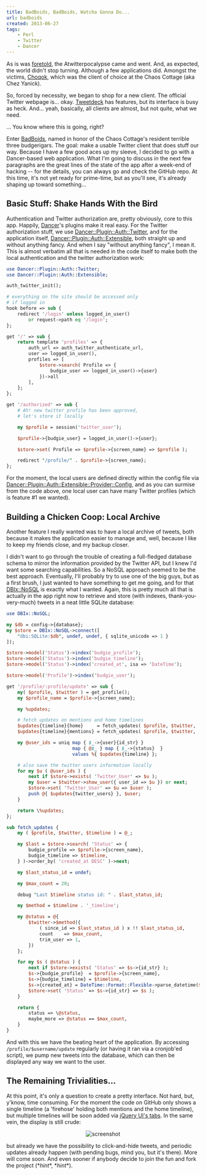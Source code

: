 ```yaml
---
title: BadBoids, BadBoids, Watcha Gonna Do...
url: badboids
created: 2013-06-27
tags:
    - Perl
    - Twitter
    - Dancer
---
```


As is was [foretold](blog:atwitterpocalypse), the Atwitterpocalypse came and
went. And, as expected, the world didn't stop turning. Although a few
applications did. Amongst the victims, [Choqok][choqok], which was the client
of choice at the Chaos Cottage (aka Chez Yanick). 

So, forced by necessity, we began to shop for a new client. The official
Twitter webpage is... okay. [Tweetdeck][tweetdeck] has features, but its
interface is busy as heck. And... yeah, basically, all clients are almost, but
not quite, what we need.

... You know where this is going, right? 

Enter [BadBoids](gh:yanick/BadBoids), named in honor of the Chaos Cottage's
resident terrible three budgerigars. The goal: make a usable Twitter client
that does stuff our way.
Because I have a few good aces up my sleeve, I decided to go with a
Dancer-based web application. What I'm going to discuss in the next few
paragraphs are the great lines of the state of the app after a week-end of
hacking -- for the details, you can always go and check the GitHub repo. 
At this time, it's not yet
ready for prime-time, but as you'll see, it's already shaping up toward
something...

## Basic Stuff: Shake Hands With the Bird

Authentication and Twitter authorization are, pretty obviously, core to this app. Happily,
[Dancer](cpan:release/Dancer)'s plugins make it real easy. For the Twitter 
authorization stuff, we use
[Dancer::Plugin::Auth::Twitter](cpan:release/Dancer-Plugin-Auth-Twitter), and
for the application itself,
[Dancer::Plugin::Auth::Extensible](cpan:release/Dancer-Plugin-Auth-Extensible),
both straight up and without anything fancy. And when I say "without anything
fancy", I mean it. This is almost verbatim all that is needed in the code
itself to make both the local authentication and the twitter authorization
work:


``` perl
use Dancer::Plugin::Auth::Twitter;
use Dancer::Plugin::Auth::Extensible;

auth_twitter_init();

# everything on the site should be accessed only
# if logged in
hook before => sub {
    redirect '/login' unless logged_in_user() 
        or request->path eq '/login';
};

get '/' => sub {
    return template 'profiles' => {
        auth_url => auth_twitter_authenticate_url,
        user => logged_in_user(),
        profiles => [
            $store->search( Profile => {
                budgie_user => logged_in_user()->{user}
            })->all
        ],
    };
};

get '/authorized' => sub {
    # Ah! new twitter profile has been approved,
    # let's store it locally

    my $profile = session('twitter_user');

    $profile->{budgie_user} = logged_in_user()->{user};

    $store->set( Profile => $profile->{screen_name} => $profile );

    redirect "/profile/" . $profile->{screen_name};
};

```

For the moment, the local users are defined directly within the config file
via
[Dancer::Plugin::Auth::Extensible::Provider::Config](cpan:Dancer::Plugin::Auth::Extensible::Provider::Config),
and as you can surmise from the code above, one local user can have many
Twitter profiles (which is feature #1 we wanted).

## Building a Chicken Coop: Local Archive

Another feature I really wanted was to have a local archive of tweets, both
because it makes the application easier to manage and, well, because I like to
keep my friends close, and my backup closer.  

I didn't want to go through the
trouble of creating a full-fledged database schema to mirror the information
provided by the Twitter API, but I knew I'd want some searching capabilities.
So a NoSQL approach seemed to be the best approach. Eventually, I'll probably
try to use one of the big guys, but as a first brush, I just wanted to have
something to get me going, and for that [DBIx::NoSQL](cpan:release/DBIx-NoSQL) 
is exactly what I wanted. Again, this is pretty much all that is actually in
the app right now to retrieve and store (with indexes, thank-you-very-much)
tweets in a neat little SQLite database:

``` perl
use DBIx::NoSQL;

my $db = config->{database};
my $store = DBIx::NoSQL->connect([
    "dbi:SQLite:$db", undef, undef, { sqlite_unicode => 1 } 
]);

$store->model('Status')->index('budgie_profile');
$store->model('Status')->index('budgie_timeline');
$store->model('Status')->index('created_at', isa => 'DateTime');

$store->model('Profile')->index('budgie_user');

get '/profile/:profile/update' => sub {
    my( $profile, $twitter ) = get_profile(); 
    my $profile_name = $profile->{screen_name};

    my %updates;

    # fetch updates on mentions and home timelines
    $updates{timeline}{home}     = fetch_updates( $profile, $twitter, 'home' );
    $updates{timeline}{mentions} = fetch_updates( $profile, $twitter, 'mentions' );

    my @user_ids = uniq map { $_->{user}{id_str} } 
                        map { @$_ } map { $_->{status}  } 
                        values %{ $updates{timeline} };

    # also save the twitter users information locally
    for my $u ( @user_ids ) {
        next if $store->exists( 'Twitter_User' => $u );
        my $user = $twitter->show_user({ user_id => $u }) or next;
        $store->set( 'Twitter_User' => $u => $user );
        push @{ $updates{twitter_users} }, $user;
    }

    return \%updates;
};

sub fetch_updates {
    my ( $profile, $twitter, $timeline ) = @_;

    my $last = $store->search( 'Status' => {
        budgie_profile => $profile->{screen_name},
        budgie_timeline => $timeline,
    } )->order_by( 'created_at DESC' )->next;

    my $last_status_id = undef;

    my $max_count = 20;

    debug "Last $timeline status id: " . $last_status_id;

    my $method = $timeline . '_timeline';

    my @status = @{
        $twitter->$method({
            ( since_id => $last_status_id ) x !! $last_status_id,    
            count    => $max_count,
            trim_user => 1,
        })
    };

    for my $s ( @status ) {
        next if $store->exists( 'Status' => $s->{id_str} );
        $s->{budgie_profile}  = $profile->{screen_name},
        $s->{budgie_timeline} = $timeline,
        $s->{created_at} = DateTime::Format::Flexible->parse_datetime($s->{created_at});
        $store->set( 'Status' => $s->{id_str} => $s );
    }

    return {
        status => \@status,
        maybe_more => @status == $max_count,
    }
}

```

And with this we have the beating heart of the application. By accessing 
`/profile/$username/update` regularly (or having it ran via a cronjob'ed
script), we pump new tweets into the database, which can then be displayed any
way we want to the user.

## The Remaining Trivialities...

At this point, it's only a question to create a pretty interface. Not hard,
but, y'know, time consuming. For the moment the code on GitHub only shows a
single timeline (a 'firehose' holding both mentions and the home timeline),
but multiple timelines will be soon added via [jQuery UI's
tabs](http://jqueryui.com/tabs/). In the same vein, the display is still
crude: 

<div align="center">
<img alt="screenshot" src="__ENTRY_DIR__/badboids.png" />
</div>


but already we have the possibility to click-and-hide tweets, and
periodic updates already happen (with pending bugs, mind you, but it's there).
More will come soon.  And even sooner if anybody decide to join the fun and
fork the project (\**hint*\*, \**hint*\*). 






[choqok]: http://choqok.gnufolks.org/
[tweetdeck]: http://tweetdeck.com/


